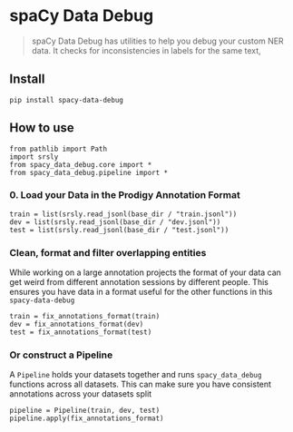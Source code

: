 <!--

#################################################
### THIS FILE WAS AUTOGENERATED! DO NOT EDIT! ###
#################################################
# file to edit: index.ipynb
# command to build the docs after a change: nbdev_build_docs

-->

# spaCy Data Debug

> spaCy Data Debug has utilities to help you debug your custom NER data. It checks for inconsistencies in labels for the same text, 


## Install

`pip install spacy-data-debug`

## How to use
<div class="codecell" markdown="1">
<div class="input_area" markdown="1">

```
from pathlib import Path
import srsly
from spacy_data_debug.core import *
from spacy_data_debug.pipeline import *
```

</div>

</div>

### 0. Load your Data in the Prodigy Annotation Format
<div class="codecell" markdown="1">
<div class="input_area" markdown="1">

```
train = list(srsly.read_jsonl(base_dir / "train.jsonl"))
dev = list(srsly.read_jsonl(base_dir / "dev.jsonl"))
test = list(srsly.read_jsonl(base_dir / "test.jsonl"))
```

</div>

</div>

### Clean, format and filter overlapping entities
While working on a large annotation projects the format of your data can get weird from different annotation sessions by different people.
This ensures you have data in a format useful for the other functions in this `spacy-data-debug`
<div class="codecell" markdown="1">
<div class="input_area" markdown="1">

```
train = fix_annotations_format(train)
dev = fix_annotations_format(dev)
test = fix_annotations_format(test)
```

</div>

</div>

### Or construct a Pipeline
A `Pipeline` holds your datasets together and runs `spacy_data_debug` functions across all datasets.
This can make sure you have consistent annotations across your datasets split
<div class="codecell" markdown="1">
<div class="input_area" markdown="1">

```
pipeline = Pipeline(train, dev, test)
pipeline.apply(fix_annotations_format)
```

</div>

</div>
